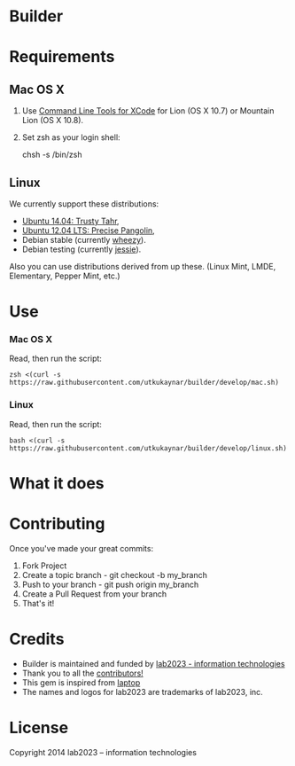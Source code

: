 # Builder

# Requirements

## Mac OS X

1) Use [Command Line Tools for XCode](https://developer.apple.com/downloads/index.action) for Lion (OS X 10.7) or Mountain Lion (OS X 10.8).

2) Set zsh as your login shell:

    chsh -s /bin/zsh

## Linux

We currently support these distributions:

* [Ubuntu 14.04: Trusty Tahr](https://wiki.ubuntu.com/TrustyTahr/ReleaseNotes),
* [Ubuntu 12.04 LTS: Precise Pangolin](https://wiki.ubuntu.com/PrecisePangolin/ReleaseNotes),
* Debian stable (currently [wheezy](http://www.debian.org/releases/stable/)).
* Debian testing (currently [jessie](http://www.debian.org/releases/testing/)).

Also you can use distributions derived from up these. (Linux Mint, LMDE, Elementary, Pepper Mint, etc.)

# Use

### Mac OS X

Read, then run the script:

    zsh <(curl -s https://raw.githubusercontent.com/utkukaynar/builder/develop/mac.sh)

### Linux

Read, then run the script:

    bash <(curl -s https://raw.githubusercontent.com/utkukaynar/builder/develop/linux.sh)

# What it does

# Contributing

Once you've made your great commits:

1. Fork Project
2. Create a topic branch - git checkout -b my_branch
3. Push to your branch - git push origin my_branch
4. Create a Pull Request from your branch
5. That's it!

# Credits

- Builder is maintained and funded by [lab2023 - information technologies](http://lab2023.com/)
- Thank you to all the [contributors!](../../graphs/contributors)
- This gem is inspired from [laptop](https://github.com/thoughtbot/laptop)
- The names and logos for lab2023 are trademarks of lab2023, inc.

# License

Copyright 2014 lab2023 – information technologies
